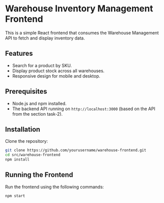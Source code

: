 # Warehouse Inventory Management Frontend

This is a simple React frontend that consumes the Warehouse Management API to fetch and display inventory data.

## Features

- Search for a product by SKU.
- Display product stock across all warehouses.
- Responsive design for mobile and desktop.

## Prerequisites

- Node.js and npm installed.
- The backend API running on `http://localhost:3000` (based on the API from the section task-2).

## Installation

Clone the repository:

```bash
git clone https://github.com/yourusername/warehouse-frontend.git
cd src/warehouse-frontend
npm install
```

## Running the Frontend

Run the frontend using the following commands:

```bash
npm start

